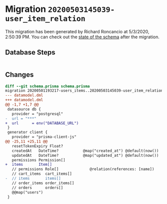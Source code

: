# Migration `20200503145039-user_item_relation`

This migration has been generated by Richard Roncancio at 5/3/2020, 2:50:39 PM.
You can check out the [state of the schema](./schema.prisma) after the migration.

## Database Steps

```sql

```

## Changes

```diff
diff --git schema.prisma schema.prisma
migration 20200501193217-users_items..20200503145039-user_item_relation
--- datamodel.dml
+++ datamodel.dml
@@ -1,7 +1,7 @@
 datasource db {
   provider = "postgresql"
-  url = "***"
+  url      = env("DATABASE_URL")
 }
 generator client {
   provider = "prisma-client-js"
@@ -25,11 +25,11 @@
   resetTokenExpiry Float?
   createdAt   DateTime?           @map("created_at") @default(now())
   updatedAt   DateTime?           @map("updated_at") @default(now())
   permissions Permission[]
+  items       Item[]
   // permissions Role[]              @relation(references: [name])
   // cart_items  cart_items[]
-  // items       items[]
   // order_items order_items[]
   // orders      orders[]
   @@map("users")
 }
```


